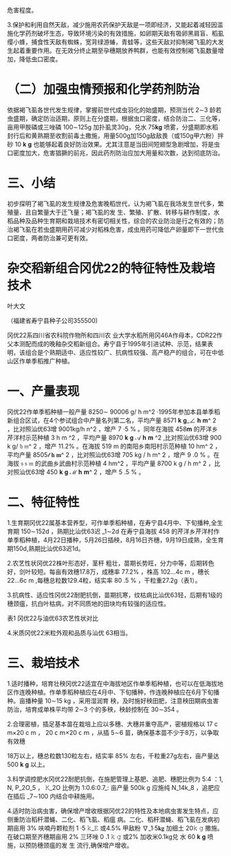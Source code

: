 危害程度。

3.保护和利用自然天敌，减少施用农药保护天敌是一项即经济，又能起着减轻因滥施化学药剂破坏生态，导致环境污染的有效措施，如卵期天敌有吸卵黑肩盲、稻虱缨小蜂，捕食性天敌有蜘蛛，宽背绿游蝽，青蛙等，这些天敌对抑制褐飞虱的大发生起着重要作用。在无效分终止期至孕穗期放养鸭群，也能有效控制褐飞虱数量增加，降低虫口密度。

# （二）加强虫情预报和化学药剂防治

依据褐飞虱各世代发生规律，掌握前世代成虫羽化的始盛期，预测当代 2∼3 龄若虫盛期，确定防治适期，原则上在分盛期，根据虫口密度，结合防治二、三化等，亩用甲胺磷或三唑磷 100∼125g 加扑虱灵30g，兑水 75𝐤𝐠 喷雾，分盛期即水稻封行后和黄熟期至收割前毒土撒施，用量500g加150g敌敌畏（或150g甲六粉）拌砂 10 𝐤 𝐠 也能够起着良好防治效果。尤其注意是当田间短翅型急剧增加，将是虫口密度加大，危害猖獗的前兆，因此药剂防治应加大用量和次数，达到彻底防治。

# 三、小结

初步探明了褐飞虱的发生规律及危害晚稻世代，认为褐飞虱在我场发生世代多，繁殖量、且自繁量大于迁飞量；褐飞虱的发 生、繁殖、扩散、转移与耕作制度，水稻品种及品种生育期和栽培技术有密切相关性，综合的农业防治是行之有效的；防治褐飞虱在若虫盛期用药可减少对稻株危害，成虫用药可降低产卵量即下一世代虫口密度，两者防治兼可更有效。

# 杂交稻新组合冈优22的特征特性及栽培技术

叶大文

（福建省寿宁县种子公司355500)

冈优22系四川省农科院作物所和四川农 业大学水稻所用冈46A作母本，CDR22作父本测配而成的晚釉杂交稻新组合。寿宁县于1995年引进试种、示范，结果表明，该组合是个熟期适中、适应性较广、抗病性较强、高产稳产的组合，可在中低山区作单季稻推广种植。

# 一、产量表现

冈优22作单季稻种植一般产量 8250∼  90006 g/ h m^2 ·1995年参加本县单季稻新组合区试，在4个参试组合中产量名列第二名，平均产量 8571 𝐤 𝐠_∠ 𝐡 𝐦^ 2 ，比对照汕优63增 9001kg/h n^2 ，增产 7 ·5 % 。同年在海拔 458𝐦 的芹洋乡芹洋村示范种植 3 h m ^2 ，平均产量 8970 𝐤 𝐠 𝒜 𝐡 𝐦 ^2 ,比对照汕优63增 900  k g/  𝔥 𝔪^ 2 ，增产 11.2% 。在海拔 519 m 的南阳乡南阳村示范种植 10 hm^ 2 ，平均产量 8505𝓁  𝐡 𝐦^ 2 ，比对照汕优63增 705 kg / h m^ 2 ，增产 9 .0 % 。在海拔 𝔰 𝔰 𝔪 的武曲乡武曲村示范种植 4 hm^2 ，平均产量 8700  k  g /  h  m^ 2 ，比对照汕优63增 450 𝐤 𝐠 ℳ 𝐡 𝐦^ 2 ，增产 5 .5 % 。

# 二、特征特性

1.生育期冈优22属基本营养型，可作单季稻种植，在寿宁县4月中、下旬播种,全生育期 150∼152d ，熟期比汕优63迟 _1∼2d 在寿宁县海拔 458 的芹洋乡芹洋村作单季稻种植，4月22日播种，5月26日插秧，8月16日齐穗，9月19日成熟，全生育期150d,熟期比汕优63迟1d。

2.农艺性状冈优22株叶形态好，茎秆 粗壮，苗期长势旺，分力中等，后期转色好，剑叶较短。每亩有效穗17.8万，成穗率 77.2% ，株高 102…4c m ，穗长 22…6c m ,每穗总粒数129.4粒，结实率 80 .5 % ，干粒重27.2g（表1）。

3.抗病性、适应性冈优22耐肥抗倒，苗期抗寒，纹枯病比汕优63轻，后期有1级的穗颈瘟，抗白叶枯病，对不同质地的田块均有较强的适应性。

表1
冈优22与油优63农艺性状对比



4.米质冈优22米粒外观和品质与汕优 63相当。

# 三、栽培技术

1.适时播种，培育壮秧冈优22适宜在中海拔地区作单季稻种植，也可以在低海拔地区作连晚种植。作单季稻种植应在4月中、下旬播种，作连晚种植应在6月下旬播种。亩播种量 10∼15 kg ，采用湿润育 秧，及时施好秧田肥，注意秧田期病虫害防治，培育成单株平均带 2∼3 个的多秧，秧龄控制在 30∼354 。

2.合理密植，插足基本苗在栽培上应以多穗、大穗并重夺高产，密植规格以 17 c m×20 c m ， 20 𝖼 𝗆×20 𝖼 𝗆 ，从插 5∼6 苗，确保基本苗不少于8万，以争取有效穗

18万以上，穗总粒数130粒左右，结实率 85% 左右，千粒重27g左右，亩产量达 500 𝐤 𝐠 以上。

3.科学调控肥水冈优22耐肥抗倒，在施肥管理上基肥、追肥、穗肥比例为 5:4 ：1, N, P_2O_5 ， 𝙺_2O 比例为 1:0.6:0.7_: 亩产量 500k g 应施纯 N_14k_8 ，追肥应在插后 _7∼100 内结合中耕施用。

4.适时防治病虫害，确保增产增收根据冈优22的特性及本地病虫害发生特点，应侧重防治稻秆潜蝇、二化、稻飞虱、稻瘟 病。二化、稻秆潜蝇、稻飞虱在发病初期亩用 3% 呋喃丹颗粒剂 1 ·5 𝚔_𝙴 或4.5% 甲敌粉  ∇_1∙5𝐤𝐠 加细土 20𝚔 𝚐 撒施。在破口期至齐穗期亩用 2% 三环唑 0 .1 𝚔 𝚐 或2% 加收米0.1kg兑 水 60 𝐤 𝐠 喷施，以预防穗颈瘟的发 生 流行,确保增产增收。